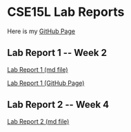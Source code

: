 # CSE15L Lab Reports

Here is my [GitHub Page](https://jypipi.github.io/cse15l-lab-reports/)

## Lab Report 1 -- Week 2

[Lab Report 1 (md file)](https://github.com/jypipi/cse15l-lab-reports/blob/main/lab-report-1-week-2.md)

[Lab Report 1 (GitHub Page)](https://jypipi.github.io/cse15l-lab-reports/lab-report-1-week-2.html)


## Lab Report 2 -- Week 4

[Lab Report 2 (md file)](https://github.com/jypipi/cse15l-lab-reports/blob/main/lab-report-2-week-4.md)

